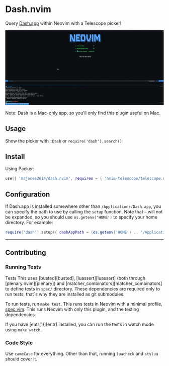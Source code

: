 # Dash.nvim

Query [Dash.app](https://kapeli.com/dash) within Neovim with a Telescope picker!

![demo](./images/demo.gif)

Note: Dash is a Mac-only app, so you'll only find this plugin useful on Mac.

## Usage

Show the picker with `:Dash` or `require('dash').search()`

## Install

Using Packer:

```lua
use({ 'mrjones2014/dash.nvim', requires = { 'nvim-telescope/telescope.nvim' } })
```

## Configuration

If Dash.app is installed somewhere other than `/Applications/Dash.app`, you can specify the path to use
by calling the `setup` function. Note that `~` will not be expanded, so you should use `os.getenv('HOME')`
to specify your home directory. For example:

```lua
require('dash').setup({ dashAppPath = (os.getenv('HOME') .. '/Applications/Dash.app') })
```

---

## Contributing

### Running Tests

Tests This uses [busted][busted], [luassert][luassert] (both through
[plenary.nvim][plenary]) and [matcher_combinators][matcher_combinators] to
define tests in `spec/` directory. These dependencies are required only to run
tests, that´s why they are installed as git submodules.

To run tests, run `make test`. This runs tests in Neovim with a minimal profile,
[spec.vim](./spec/spec.vim). This runs Neovim with only this plugin, and the testing dependencies.

If you have [entr(1)][entr] installed, you can run the tests in watch mode
using `make watch`.

### Code Style

Use `cameCase` for everything. Other than that, running `luacheck` and `stylua` should cover it.
